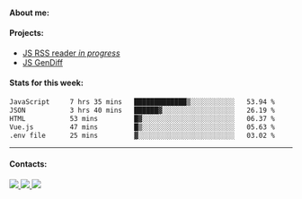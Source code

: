 #### About me:

#### Projects:
- [JS RSS reader *in progress*](https://github.com/GKoil/frontend-project-lvl3)
- [JS GenDiff](https://github.com/GKoil/GenDiff)

#### Stats for this week:
<!--START_SECTION:waka-->

```txt
JavaScript     7 hrs 35 mins   █████████████▒░░░░░░░░░░░   53.94 %
JSON           3 hrs 40 mins   ██████▓░░░░░░░░░░░░░░░░░░   26.19 %
HTML           53 mins         █▓░░░░░░░░░░░░░░░░░░░░░░░   06.37 %
Vue.js         47 mins         █▒░░░░░░░░░░░░░░░░░░░░░░░   05.63 %
.env file      25 mins         ▓░░░░░░░░░░░░░░░░░░░░░░░░   03.02 %
```

<!--END_SECTION:waka-->
---
#### Contacts:

<a target='_blank' title='LinkedIn' href="https://www.linkedin.com/in/gkoil/">
  <img src="https://img.shields.io/badge/LinkedIn-0077B5?style=for-the-badge&logo=linkedin&logoColor=white" />
</a>
<a target='_blank' title='Telegram' href="https://t.me/gkoil">
  <img src="https://img.shields.io/badge/Telegram-2CA5E0?style=for-the-badge&logo=telegram&logoColor=white" />
</a>
<a target='_blank' title='Gmail' href="mailto: gk.grigorev@gmail.com">
  <img src="https://img.shields.io/badge/Gmail-D14836?style=for-the-badge&logo=gmail&logoColor=white" />
</a>

